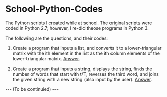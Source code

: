 # School-Python-Codes
The Python scripts I created while at school. The original scripts were coded in Python 2.7; however, I re-did theose programs in Python 3.

The following are the questions, and their codes:

1. Create a program that inputs a list, and converts it to a lower-triangular matrix with the ith element in the list as the ith column elements of the lower-triangular matrix. [Answer](https://github.com/Parv-Joshi/School-Python-Codes/blob/main/Convert%20List%20to%20Lower%20Triangular%20Matrix.ipynb).

1. Create a program that inputs a string, displays the string, finds the number of words that start with t/T, reverses the third word, and joins the given string with a new string (also input by the user). [Answer](https://github.com/Parv-Joshi/School-Python-Codes/blob/main/String%201.ipynb).

 --- (To be continuied) ---
